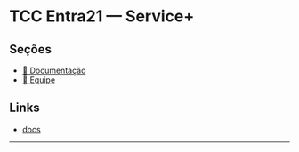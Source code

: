 # TCC Entra21 — Service+

##  Seções

- [📄 Documentação]()
- [👥 Equipe]()

## Links
- [docs]()

---
